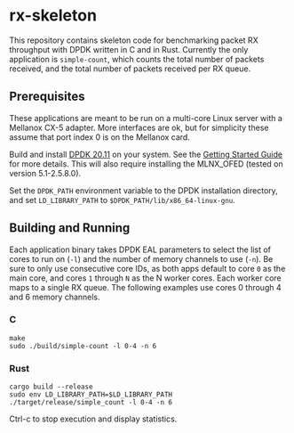 # rx-skeleton

This repository contains skeleton code for benchmarking packet RX throughput with DPDK written in C and in Rust. Currently the only application is `simple-count`, which counts the total number of packets received, and the total number of packets received per RX queue.

## Prerequisites
These applications are meant to be run on a multi-core Linux server with a Mellanox CX-5 adapter. More interfaces are ok, but for simplicity these assume that port index 0 is on the Mellanox card.

Build and install [DPDK 20.11](https://core.dpdk.org/download/) on your system. See the [Getting Started Guide](https://doc.dpdk.org/guides/linux_gsg/index.html) for more details. This will also require installing the MLNX_OFED (tested on version 5.1-2.5.8.0).

Set the `DPDK_PATH` environment variable to the DPDK installation directory, and set `LD_LIBRARY_PATH` to `$DPDK_PATH/lib/x86_64-linux-gnu`.

## Building and Running
Each application binary takes DPDK EAL parameters to select the list of cores to run on (`-l`) and the number of memory channels to use  (`-n`). Be sure to only use consecutive core IDs, as both apps default to core `0` as the main core, and cores `1` through `N` as the N worker cores. Each worker core maps to a single RX queue. The following examples use cores 0 through 4 and 6 memory channels. 

### C
```
make
sudo ./build/simple-count -l 0-4 -n 6
```

### Rust
```
cargo build --release
sudo env LD_LIBRARY_PATH=$LD_LIBRARY_PATH ./target/release/simple_count -l 0-4 -n 6
```
Ctrl-c to stop execution and display statistics.

